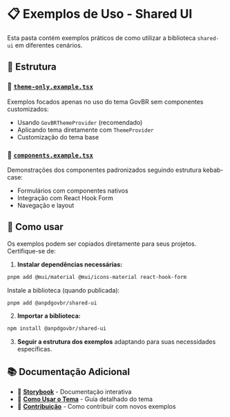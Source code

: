 # 📋 Exemplos de Uso - Shared UI

Esta pasta contém exemplos práticos de como utilizar a biblioteca `shared-ui` em diferentes cenários.

## 📁 Estrutura

### 🎨 [`theme-only.example.tsx`](./theme-only.example.tsx)

Exemplos focados apenas no uso do tema GovBR sem componentes customizados:

- Usando `GovBRThemeProvider` (recomendado)
- Aplicando tema diretamente com `ThemeProvider`
- Customização do tema base

### 🧩 [`components.example.tsx`](./components.example.tsx)

Demonstrações dos componentes padronizados seguindo estrutura kebab-case:

- Formulários com componentes nativos
- Integração com React Hook Form
- Navegação e layout

## 🚀 Como usar

Os exemplos podem ser copiados diretamente para seus projetos. Certifique-se de:

1. **Instalar dependências necessárias:**

```bash
pnpm add @mui/material @mui/icons-material react-hook-form
```

Instale a biblioteca (quando publicada):

```bash
pnpm add @anpdgovbr/shared-ui
```

2. **Importar a biblioteca:**

```bash
npm install @anpdgovbr/shared-ui
```

3. **Seguir a estrutura dos exemplos** adaptando para suas necessidades específicas.

## 📚 Documentação Adicional

- 📖 **[Storybook](http://localhost:6006)** - Documentação interativa
- 🎨 **[Como Usar o Tema](../docs/COMO_USAR_TEMA.md)** - Guia detalhado do tema
- 📝 **[Contribuição](../CONTRIBUTING.md)** - Como contribuir com novos exemplos
